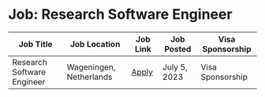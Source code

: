 # Job: Research Software Engineer

| Job Title | Job Location | Job Link | Job Posted | Visa Sponsorship |
| --- | --- | --- | --- | --- |
| Research Software Engineer | Wageningen, Netherlands | [Apply](https://www.wur.nl/nl/vacature/research-software-engineer-1.htm) | July 5, 2023 | Visa Sponsorship |
